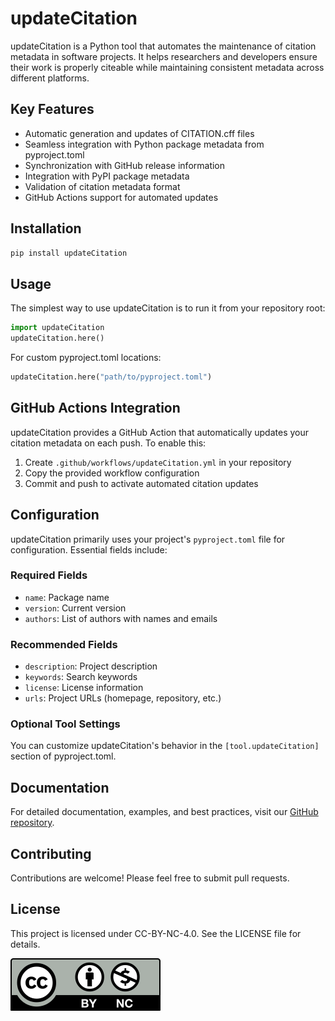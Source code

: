 # updateCitation

updateCitation is a Python tool that automates the maintenance of citation metadata in software projects. It helps researchers and developers ensure their work is properly citeable while maintaining consistent metadata across different platforms.

## Key Features

- Automatic generation and updates of CITATION.cff files
- Seamless integration with Python package metadata from pyproject.toml
- Synchronization with GitHub release information
- Integration with PyPI package metadata
- Validation of citation metadata format
- GitHub Actions support for automated updates

## Installation

```bash
pip install updateCitation
```

## Usage

The simplest way to use updateCitation is to run it from your repository root:

```python
import updateCitation
updateCitation.here()
```

For custom pyproject.toml locations:

```python
updateCitation.here("path/to/pyproject.toml")
```

## GitHub Actions Integration

updateCitation provides a GitHub Action that automatically updates your citation metadata on each push. To enable this:

1. Create `.github/workflows/updateCitation.yml` in your repository
2. Copy the provided workflow configuration
3. Commit and push to activate automated citation updates

## Configuration

updateCitation primarily uses your project's `pyproject.toml` file for configuration. Essential fields include:

### Required Fields

- `name`: Package name
- `version`: Current version
- `authors`: List of authors with names and emails

### Recommended Fields

- `description`: Project description
- `keywords`: Search keywords
- `license`: License information
- `urls`: Project URLs (homepage, repository, etc.)

### Optional Tool Settings

You can customize updateCitation's behavior in the `[tool.updateCitation]` section of pyproject.toml.

## Documentation

For detailed documentation, examples, and best practices, visit our [GitHub repository](https://github.com/hunterhogan/updateCitation).

## Contributing

Contributions are welcome! Please feel free to submit pull requests.

## License

This project is licensed under CC-BY-NC-4.0. See the LICENSE file for details.

[![CC-BY-NC-4.0](https://github.com/hunterhogan/updateCitation/blob/main/CC-BY-NC-4.0.svg)](https://creativecommons.org/licenses/by-nc/4.0/)
